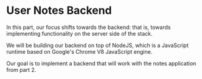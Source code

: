 # User Notes Backend
In this part, our focus shifts towards the backend: that is, towards implementing functionality on the server side of the stack.

We will be building our backend on top of NodeJS, which is a JavaScript runtime based on Google's Chrome V8 JavaScript engine.

Our goal is to implement a backend that will work with the notes application from part 2.